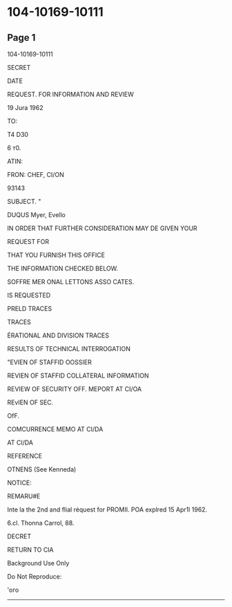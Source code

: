 # 104-10169-10111

## Page 1

104-10169-10111

SECRET

DATE

REQUEST. FOR INFORMATION AND REVIEW

19 Jura 1962

TO:

T4 D30

6 т0.

ATIN:

FRON: CHEF, CI/ON

93143

SUBJECT. "

DUQUS Myer, Evello

IN ORDER THAT FURTHER CONSIDERATION MAY DE GIVEN YOUR

REQUEST FOR

THAT YOU FURNISH THIS OFFICE

THE INFORMATION CHECKED BELOW.

SOFFRE MER ONAL LETTONS ASSO CATES.

IS REQUESTED

PRELD TRACES

TRACES

ÉRATIONAL AND DIVISION TRACES

RESULTS OF TECHNICAL INTERROGATION

"EVIEN OF STAFFID OOSSIER

REVIEN OF STAFFID COLLATERAL INFORMATION

REVIEW OF SECURITY OFF. MEPORT AT CI/OA

REvIEN OF SEC.

OfF.

COMCURRENCE MEMO AT CI/DA

AT CI/DA

REFERENCE

OTNENS (See Kenneda)

NOTICE:

REMARU#E

Inte la the 2nd and flial réquest for PROMII. POA explred 15 Apr1l 1962.

6.cl. Thonna Carrol, 88.

DECRET

RETURN TO CIA

Background Use Only

Do Not Reproduce:

'ого

---

